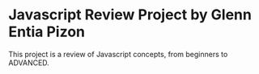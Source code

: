 # Javascript Review Project by Glenn Entia Pizon
This project is a review of Javascript concepts, from beginners to ADVANCED.
